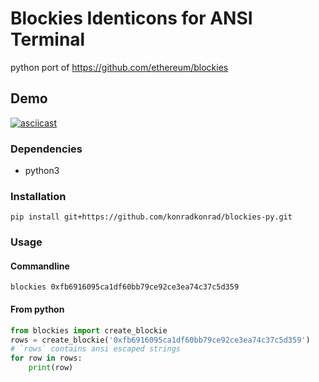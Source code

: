 # Blockies Identicons for ANSI Terminal

python port of https://github.com/ethereum/blockies

## Demo

[![asciicast](https://asciinema.org/a/Ps8rtHqL8z8Ur9xx5OP6MfIYO.png)](https://asciinema.org/a/Ps8rtHqL8z8Ur9xx5OP6MfIYO)

### Dependencies

- python3

### Installation
	
    pip install git+https://github.com/konradkonrad/blockies-py.git

### Usage

#### Commandline

    blockies 0xfb6916095ca1df60bb79ce92ce3ea74c37c5d359

#### From python

```python
from blockies import create_blockie
rows = create_blockie('0xfb6916095ca1df60bb79ce92ce3ea74c37c5d359')
# `rows` contains ansi escaped strings
for row in rows:
    print(row)
```
